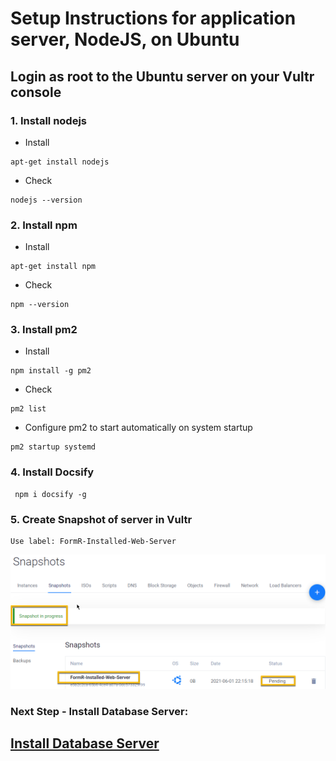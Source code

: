 # Setup Instructions for application server, NodeJS, on Ubuntu

## Login as root to the Ubuntu server on your Vultr console

### 1. Install nodejs

- Install
```
apt-get install nodejs
```
- Check
```
nodejs --version
```

### 2. Install npm

- Install
```
apt-get install npm
```
- Check
```
npm --version
```

### 3. Install  pm2

- Install
```
npm install -g pm2
```
- Check
```
pm2 list
```

- Configure pm2 to start automatically on system startup
```
pm2 startup systemd
```

### 4. Install Docsify
```
 npm i docsify -g
 ```

### 5. Create Snapshot of server in Vultr
```
Use label: FormR-Installed-Web-Server
```

![Take Snapshot](./images/fr0303-08_Ubuntu-take-snapshot.png#img2 "Take Snapshot")


### Next Step - Install Database Server: 

## [Install Database Server](../setup/fr0305_Setup-Data-Server-Ubuntu.md)
